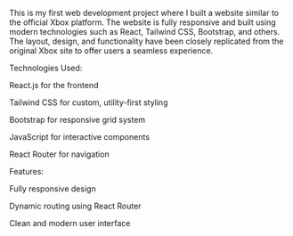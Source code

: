 This is my first web development project where I built a website similar to the official Xbox platform. The website is fully responsive and built using modern technologies such as React, Tailwind CSS, Bootstrap, and others. The layout, design, and functionality have been closely replicated from the original Xbox site to offer users a seamless experience.

Technologies Used:

React.js for the frontend

Tailwind CSS for custom, utility-first styling

Bootstrap for responsive grid system

JavaScript for interactive components

React Router for navigation

Features:

Fully responsive design

Dynamic routing using React Router

Clean and modern user interface
